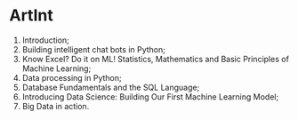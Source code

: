 # ArtInt

1. Introduction;
2. Building intelligent chat bots in Python;
3. Know Excel? Do it on ML! Statistics, Mathematics and Basic Principles of Machine Learning;
4. Data processing in Python;
5. Database Fundamentals and the SQL Language;
6. Introducing Data Science: Building Our First Machine Learning Model;
7. Big Data in action.
